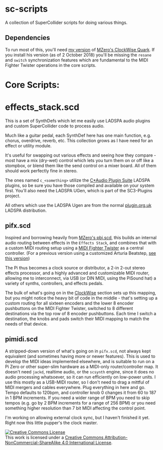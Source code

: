 # sc-scripts
A collection of SuperCollider scripts for doing various things.

## Dependencies
To run most of this, you'll need [my version](https://github.com/malacalypse/crunch-clockwise) of [MZero's ClockWise Quark](https://github.com/mzero/crunch-clockwise). If you install his version (as of 2 October 2018) you'll be missing the `resane` and `switch` synchronization features which are fundamental to the MIDI Fighter Twister operations in the core scripts.

# Core Scripts:
# effects_stack.scd
This is a set of SynthDefs which let me easily use LADSPA audio plugins and custom SuperCollider code to process audio.

Much like a guitar pedal, each SynthDef here has one main function, e.g. chorus, overdrive, reverb, etc. This collection grows as I have need for an effect or utility module.

It's useful for swapping out various effects and seeing how they compare - most have a mix (dry-wet) control which lets you turn them on or off like a stompbox, or blend them like the send control on a mixer board. All of them should work perfectly fine in stereo.

The ones named `c_<something>` utilize the [C*Audio Plugin Suite](http://quitte.de/dsp/caps.html#) LADSPA plugins, so be sure you have those compiled and available on your system first. You'll also need the LADSPA UGen, which is part of the SC3-Plugins project.

All others which use the LADSPA Ugen are from the normal [plugin.org.uk](http://plugin.org.uk) LADSPA distribution.

## pifx.scd
Inspired and borrowing heavily from [MZero's pbj.scd](https://github.com/mzero/crunch-clockwise/blob/master/pbj.scd), this builds an internal audio routing between effects in the `Effects Stack`, and combines that with a custom MIDI routing setup using a [MIDI Fighter Twister](https://store.djtechtools.com/products/midi-fighter-twister) as a central controller. (For a previous version using a customized Arturia Beatstep, [see this version](https://github.com/malacalypse/sc-scripts/commit/280a7e18e5e3a295e3f1e78b8ace27e1ec6d9bac))

The Pi thus becomes a clock source or distributor, a 2-in 2-out stereo effects processor, and a highly advanced and customizable MIDI router, allowing me to interconnect, via USB (or DIN MIDI, using the PiSound hat) a variety of synths, controllers, and effects pedals.

The bulk of what's going on in the [ClockWise](https://github.com/mzero/crunch-clockwise) section sets up this mapping, but you might notice the heavy bit of code in the middle - that's setting up a custom routing for all sixteen encoders and the lower 8 encoder pushbuttons on the MIDI Fighter Twister, switched to 8 different destinations via the top row of 8 encoder pushbuttons. Each time I switch a destination, the knobs and pads switch their MIDI mapping to match the needs of that device.

## pimidi.scd
A stripped-down version of what's going on in `pifx.scd`, not always kept equivalent (and sometimes having more or newer features). This is used to develop the MIDI ideas implemented elsewhere, and is suitable to run on a Pi Zero or other super-slim hardware as a MIDI-only router/controller map. It doesn't need `jackd`, realtime audio, or the `scsynth` engine, since it does no audio processing whatsoever, so it can run efficiently on low-power units. I use this mostly as a USB-MIDI router, so I don't need to drag a mittful of MIDI mergers and cables everywhere. Plug everything in here and go. Tempo defaults to 120bpm, and controller knob 0 changes it from 60 to 187 in 1 BPM increments. If you need a wider range of BPM you need to skip tempos (e.g. go by 2 BPM increments for a range of 256 BPM) or you need something higher resolution than 7 bit MIDI affecting the control point.

I'm working on allowing external clock sync, but I haven't finished it yet. Right now this little pupper's the clock master.

<a rel="license" href="http://creativecommons.org/licenses/by-nc-sa/4.0/"><img alt="Creative Commons License" style="border-width:0" src="https://i.creativecommons.org/l/by-nc-sa/4.0/88x31.png" /></a><br />This work is licensed under a <a rel="license" href="http://creativecommons.org/licenses/by-nc-sa/4.0/">Creative Commons Attribution-NonCommercial-ShareAlike 4.0 International License</a>.
